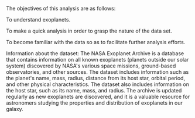 The objectives of this analysis are as follows:

To understand exoplanets.

To make a quick analysis in order to grasp the nature of the data set.

To become familiar with the data so as to facilitate further analysis efforts.

Information about the dataset: 
The NASA Exoplanet Archive is a database that contains information on all known exoplanets (planets outside our solar system) discovered by NASA's various space missions, ground-based observatories, and other sources. The dataset includes information such as the planet's name, mass, radius, distance from its host star, orbital period, and other physical characteristics. The dataset also includes information on the host star, such as its name, mass, and radius. The archive is updated regularly as new exoplanets are discovered, and it is a valuable resource for astronomers studying the properties and distribution of exoplanets in our galaxy.
